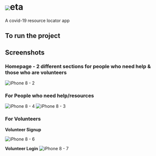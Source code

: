 # <img src="https://user-images.githubusercontent.com/64982040/132712803-83996a65-b9a5-4f6a-b9d0-8b007969cf7d.png" align="center"/>eta



A covid-19 resource locator app

## To run the project

## Screenshots

### Homepage - 2 different sections for people who need help & those who are volunteers

![iPhone 8 - 2](https://user-images.githubusercontent.com/64982040/132714099-ba352198-cbb7-4d75-81ae-98a87076469e.jpg)

### For People who need help/resources

![iPhone 8 - 4](https://user-images.githubusercontent.com/64982040/132714213-2633b687-42ac-413f-9865-a8bf037613b2.png) ![iPhone 8 - 3](https://user-images.githubusercontent.com/64982040/132714269-e6ae694b-3199-4219-aba6-a83266051e3a.png)


### For Volunteers

**Volunteer Signup**

![iPhone 8 - 6](https://user-images.githubusercontent.com/64982040/132714830-c5a81a55-6050-4c61-866d-1674203e654b.jpg)

**Volunteer Login**
![iPhone 8 - 7](https://user-images.githubusercontent.com/64982040/132715380-cee840f1-48c3-48d3-a302-04ba59e13688.png)

